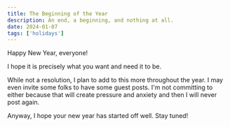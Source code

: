 ```yaml
---
title: The Beginning of the Year
description: An end, a beginning, and nothing at all.
date: 2024-01-07
tags: ['holidays']
---
```

Happy New Year, everyone!

I hope it is precisely what you want and need it to be.

While not a resolution, I plan to add to this more throughout the year. I may even invite some folks to have some guest posts. I'm not committing to either because that will create pressure and anxiety and then I will never post again. 

Anyway, I hope your new year has started off well. Stay tuned!


